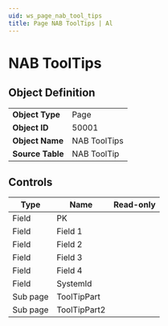 ```yaml
---
uid: ws_page_nab_tool_tips
title: Page NAB ToolTips | Al
---
```

# NAB ToolTips

## Object Definition

<table>
<tr><td><b>Object Type</b></td><td>Page</td></tr>
<tr><td><b>Object ID</b></td><td>50001</td></tr>
<tr><td><b>Object Name</b></td><td>NAB ToolTips</td></tr>
<tr><td><b>Source Table</b></td><td>NAB ToolTip</td></tr>
</table>

## Controls

| Type | Name | Read-only |
| ---- | ------- | ------- |
| Field | PK |  |
| Field | Field 1 |  |
| Field | Field 2 |  |
| Field | Field 3 |  |
| Field | Field 4 |  |
| Field | SystemId |  |
| Sub page | ToolTipPart |  |
| Sub page | ToolTipPart2 |  |

